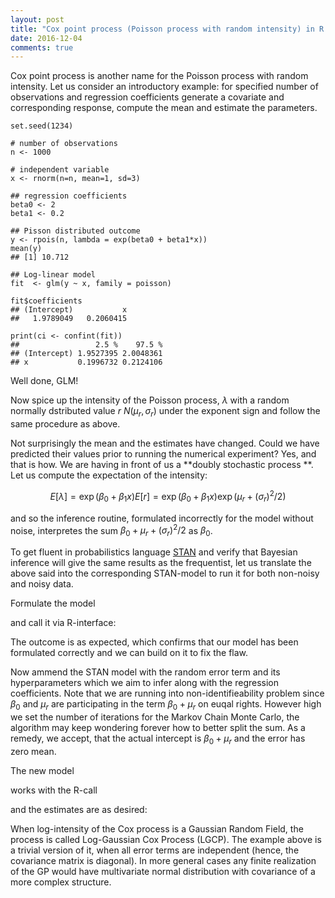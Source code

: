 ```yaml
---
layout: post
title: "Cox point process (Poisson process with random intensity) in R and Stan."
date: 2016-12-04
comments: true
---
```


Cox point process is another name for the Poisson process with random intensity. Let us consider an introductory example: 
for specified number of observations and regression coefficients generate a covariate and corresponding response,
compute the mean and estimate the parameters.

```{r}
set.seed(1234)

# number of observations     
n <- 1000 

# independent variable
x <- rnorm(n=n, mean=1, sd=3) 

## regression coefficients
beta0 <- 2 
beta1 <- 0.2

## Pisson distributed outcome
y <- rpois(n, lambda = exp(beta0 + beta1*x))
mean(y)
## [1] 10.712

## Log-linear model
fit  <- glm(y ~ x, family = poisson)

fit$coefficients
## (Intercept)           x 
##   1.9789049   0.2060415

print(ci <- confint(fit))
##                 2.5 %    97.5 %
## (Intercept) 1.9527395 2.0048361
## x           0.1996732 0.2124106
```

<script src="https://gist.github.com/elizavetasemenova/af7c2e8cd908f725076856e16be4d1f8.js"></script>

Well done, GLM! 

Now spice up the intensity of the Poisson process, $\lambda$ with a random normally dstributed value $r~N(\mu_r,\sigma_r)$ under the exponent sign and follow the same procedure as above.

<script src="https://gist.github.com/elizavetasemenova/c9ee7d911da7cc25faac21cef9bfb1da.js"></script>

Not surprisingly the mean and the estimates have changed. Could we have predicted their values prior to running the numerical experiment? Yes, and that is how. We are having in front of us a  **doubly stochastic process **. Let us compute the expectation of the intensity:

$$E[\lambda]=\exp(\beta_0+\beta_1 x) E[r]=\exp(\beta_0+\beta_1 x) \exp(\mu_r+(\sigma_r)^2/2)$$

and so the inference routine, formulated incorrectly for the model without noise, interpretes the sum $\beta_0+\mu_r+(\sigma_r)^2/2$ as $\beta_0$.

To get fluent in probabilistics language <a href="http://mc-stan.org">STAN</a> and verify that Bayesian inference will give the same results as the frequentist, let us translate the above said into the corresponding STAN-model to run it for both non-noisy and noisy data.

Formulate the model
<script src="https://gist.github.com/elizavetasemenova/00116cd5788fbc910f071712f7ddeb9c.js"></script>

and call it via R-interface:
<script src="https://gist.github.com/elizavetasemenova/94a44f1363199577f8d9c5ea13744957.js"></script>

The outcome is as expected, which confirms that our model has been formulated correctly and we can build on it to fix the flaw.

Now ammend the STAN model with the random error term and its hyperparameters which we aim to infer along with the regression coefficients. Note that we are running into non-identifieability problem since $\beta_0$ and $\mu_r$ are participating in the term $\beta_0+\mu_r$ on euqal rights. However high we set the number of iterations for the Markov Chain Monte Carlo, the algorithm may keep wondering forever how to better split the sum. As a remedy, we accept, that the actual intercept is $\beta_0+\mu_r$ and the error has zero mean.

The new model
<script src="https://gist.github.com/elizavetasemenova/dde3db3455d426a72798bcc4f273fe2e.js"></script>

works with the R-call
<script src="https://gist.github.com/elizavetasemenova/941f8745185ae65adce9d6325a4c718b.js"></script>

and the estimates are as desired:
<script src="https://gist.github.com/elizavetasemenova/99889dc391cf8917ecbc0791a2a823d8.js"></script>

When log-intensity of the Cox process is a Gaussian Random Field, the process is called Log-Gaussian Cox Process (LGCP). The example above is a trivial version of it, when all error terms are independent (hence, the covariance matrix is diagonal). In more general cases any finite realization of the GP would have multivariate normal distribution with covariance of a more complex structure.
